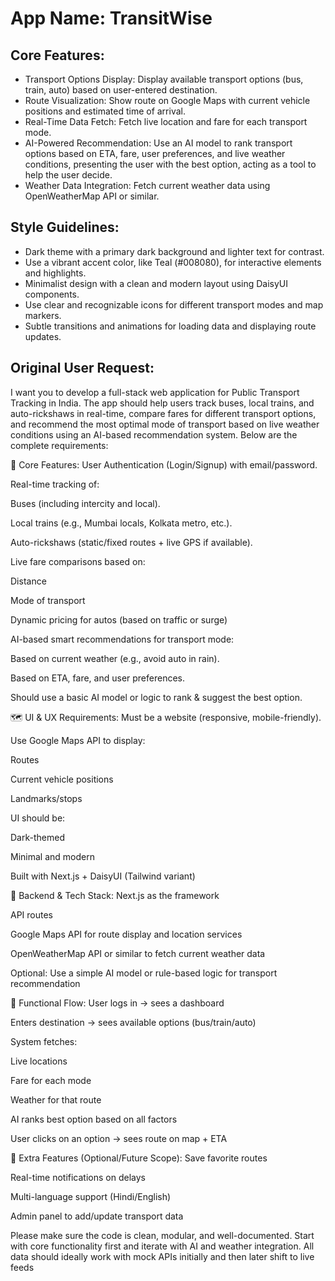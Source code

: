 # **App Name**: TransitWise

## Core Features:

- Transport Options Display: Display available transport options (bus, train, auto) based on user-entered destination.
- Route Visualization: Show route on Google Maps with current vehicle positions and estimated time of arrival.
- Real-Time Data Fetch: Fetch live location and fare for each transport mode.
- AI-Powered Recommendation: Use an AI model to rank transport options based on ETA, fare, user preferences, and live weather conditions, presenting the user with the best option, acting as a tool to help the user decide.
- Weather Data Integration: Fetch current weather data using OpenWeatherMap API or similar.

## Style Guidelines:

- Dark theme with a primary dark background and lighter text for contrast.
- Use a vibrant accent color, like Teal (#008080), for interactive elements and highlights.
- Minimalist design with a clean and modern layout using DaisyUI components.
- Use clear and recognizable icons for different transport modes and map markers.
- Subtle transitions and animations for loading data and displaying route updates.

## Original User Request:
I want you to develop a full-stack web application for Public Transport Tracking in India. The app should help users track buses, local trains, and auto-rickshaws in real-time, compare fares for different transport options, and recommend the most optimal mode of transport based on live weather conditions using an AI-based recommendation system. Below are the complete requirements:

🧩 Core Features:
User Authentication (Login/Signup) with email/password.

Real-time tracking of:

Buses (including intercity and local).

Local trains (e.g., Mumbai locals, Kolkata metro, etc.).

Auto-rickshaws (static/fixed routes + live GPS if available).

Live fare comparisons based on:

Distance

Mode of transport

Dynamic pricing for autos (based on traffic or surge)

AI-based smart recommendations for transport mode:

Based on current weather (e.g., avoid auto in rain).

Based on ETA, fare, and user preferences.

Should use a basic AI model or logic to rank & suggest the best option.

🗺️ UI & UX Requirements:
Must be a website (responsive, mobile-friendly).

Use Google Maps API to display:

Routes

Current vehicle positions

Landmarks/stops

UI should be:

Dark-themed

Minimal and modern

Built with Next.js + DaisyUI (Tailwind variant)

🧠 Backend & Tech Stack:
Next.js as the framework

API routes

Google Maps API for route display and location services

OpenWeatherMap API or similar to fetch current weather data

Optional: Use a simple AI model or rule-based logic for transport recommendation

🎯 Functional Flow:
User logs in → sees a dashboard

Enters destination → sees available options (bus/train/auto)

System fetches:

Live locations

Fare for each mode

Weather for that route

AI ranks best option based on all factors

User clicks on an option → sees route on map + ETA

🔮 Extra Features (Optional/Future Scope):
Save favorite routes

Real-time notifications on delays

Multi-language support (Hindi/English)

Admin panel to add/update transport data

Please make sure the code is clean, modular, and well-documented. Start with core functionality first and iterate with AI and weather integration. All data should ideally work with mock APIs initially and then later shift to live feeds
  